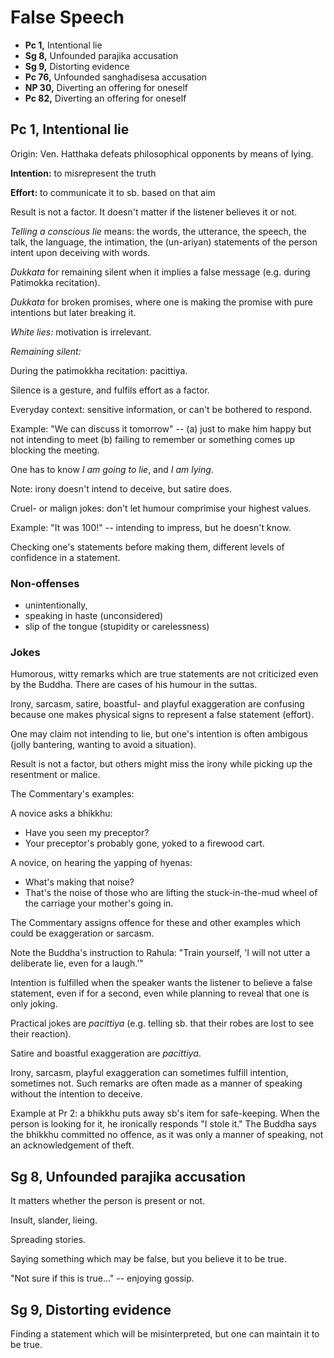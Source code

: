 # False Speech

-   **Pc 1,** Intentional lie
-   **Sg 8,** Unfounded parajika accusation
-   **Sg 9,** Distorting evidence
-   **Pc 76,** Unfounded sanghadisesa accusation
-   **NP 30,** Diverting an offering for oneself
-   **Pc 82,** Diverting an offering for oneself

## Pc 1, Intentional lie

Origin: Ven. Hatthaka defeats philosophical opponents by means of lying.

**Intention:** to misrepresent the truth

**Effort:** to communicate it to sb. based on that aim

Result is not a factor. It doesn't matter if the listener believes it or
not.

*Telling a conscious lie* means: the words, the utterance, the speech,
the talk, the language, the intimation, the (un-ariyan) statements of
the person intent upon deceiving with words.

*Dukkata* for remaining silent when it implies a false message (e.g.
during Patimokka recitation).

*Dukkata* for broken promises, where one is making the promise with pure
intentions but later breaking it.

*White lies:* motivation is irrelevant.

*Remaining silent:*

During the patimokkha recitation: pacittiya.

Silence is a gesture, and fulfils effort as a factor.

Everyday context: sensitive information, or can't be bothered to respond.

Example: "We can discuss it tomorrow" -- (a) just to make him
happy but not intending to meet (b) failing to remember or something comes up
blocking the meeting.

One has to know *I am going to lie*, and *I am lying*.

Note: irony doesn't intend to deceive, but satire does.

Cruel- or malign jokes: don't let humour comprimise your highest values.

Example: "It was 100!" -- intending to impress, but he doesn't know.

Checking one's statements before making them, different levels of confidence in
a statement.

<!-- latex
% Note: Matses language with truth markers. Nuevo San Juan, Peru, the Matses
% people. Different verb forms depending on how you know the information you are
% imparting, and when you last knew it to be true.
%
% http://nautil.us/blog/5-languages-that-could-change-the-way-you-see-the-world
%
% A grammar of Matses
% https://scholarship.rice.edu/handle/1911/18526
-->

### Non-offenses

-   unintentionally,
-   speaking in haste (unconsidered)
-   slip of the tongue (stupidity or carelessness)

### Jokes

Humorous, witty remarks which are true statements are not criticized
even by the Buddha. There are cases of his humour in the suttas.

Irony, sarcasm, satire, boastful- and playful exaggeration are confusing
because one makes physical signs to represent a false statement
(effort).

One may claim not intending to lie, but one's intention is often
ambigous (jolly bantering, wanting to avoid a situation).

Result is not a factor, but others might miss the irony while picking up
the resentment or malice.

The Commentary's examples:

A novice asks a bhikkhu:

-   Have you seen my preceptor?
-   Your preceptor's probably gone, yoked to a firewood cart.

<!-- latex
\clearpage
-->

A novice, on hearing the yapping of hyenas:

-   What's making that noise?
-   That's the noise of those who are lifting the stuck-in-the-mud wheel
    of the carriage your mother's going in.

The Commentary assigns offence for these and other examples which could
be exaggeration or sarcasm.

Note the Buddha's instruction to Rahula: "Train yourself, 'I will not
utter a deliberate lie, even for a laugh.'"

Intention is fulfilled when the speaker wants the listener to believe a
false statement, even if for a second, even while planning to reveal
that one is only joking.

Practical jokes are *pacittiya* (e.g. telling sb. that their robes are
lost to see their reaction).

Satire and boastful exaggeration are *pacittiya*.

Irony, sarcasm, playful exaggeration can sometimes fulfill intention,
sometimes not. Such remarks are often made as a manner of speaking
without the intention to deceive.

Example at Pr 2: a bhikkhu puts away sb's item for safe-keeping. When
the person is looking for it, he ironically responds "I stole it." The
Buddha says the bhikkhu committed no offence, as it was only a manner of
speaking, not an acknowledgement of theft.

## Sg 8, Unfounded parajika accusation

It matters whether the person is present or not.

Insult, slander, lieing.

Spreading stories.

Saying something which may be false, but you believe it to be true.

"Not sure if this is true..." -- enjoying gossip.

## Sg 9, Distorting evidence

Finding a statement which will be misinterpreted, but one can maintain it to be
true.

